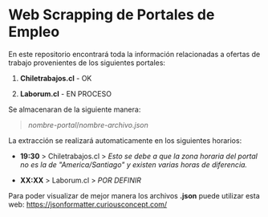 # Web Scrapping de Portales de Empleo

En este repositorio encontrará toda la información relacionadas a ofertas de trabajo provenientes de los siguientes portales:

1. **Chiletrabajos.cl** - OK

2. **Laborum.cl** - EN PROCESO

Se almacenaran de la siguiente manera:

> *nombre-portal*/*nombre-archivo.json*

La extracción se realizará automaticamente en los siguientes horarios:

* **19:30** > Chiletrabajos.cl > *Esto se debe a que la zona horaria del portal no es la de "America/Santiago" y existen varias horas de diferencia.*

* **XX:XX** > Laborum.cl > *POR DEFINIR*

Para poder visualizar de mejor manera los archivos **.json** puede utilizar esta web: https://jsonformatter.curiousconcept.com/
